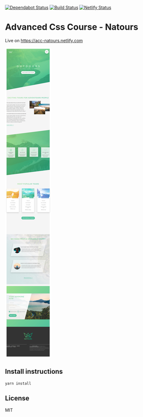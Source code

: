 [![Dependabot Status](https://api.dependabot.com/badges/status?host=github&repo=joma74/acc-natours)](https://dependabot.com)
[![Build Status](https://travis-ci.org/joma74/acc-natours.svg?branch=master)](https://travis-ci.org/joma74/acc-natours)
[![Netlify Status](https://api.netlify.com/api/v1/badges/c671b37d-9525-4bb6-b7c7-19d7697392ba/deploy-status)](https://app.netlify.com/sites/acc-natours/deploys)

# Advanced Css Course - Natours

Live on https://acc-natours.netlify.com

![Screenshot of built web site](docs/Screenshot_Natours.big.jpg)

## Install instructions

```
yarn install
```

## License

MIT
